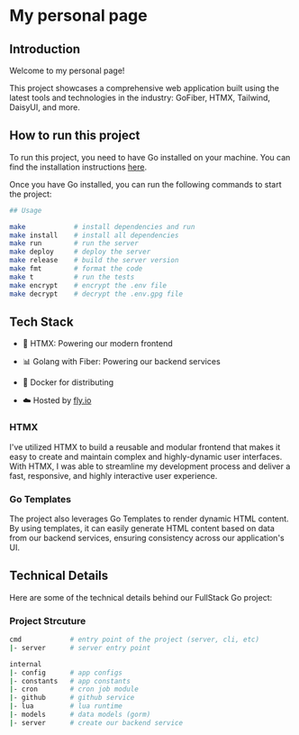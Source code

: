 # My personal page

## Introduction

Welcome to my personal page!

This project showcases a comprehensive web application built using the latest
tools and technologies in the industry: GoFiber, HTMX, Tailwind, DaisyUI, and
more.

## How to run this project

To run this project, you need to have Go installed on your machine. You can find the installation instructions [here](https://golang.org/doc/install).

Once you have Go installed, you can run the following commands to start the project:

```bash
## Usage

make            # install dependencies and run
make install    # install all dependencies
make run        # run the server
make deploy     # deploy the server
make release    # build the server version
make fmt        # format the code
make t          # run the tests
make encrypt    # encrypt the .env file
make decrypt    # decrypt the .env.gpg file
```

## Tech Stack

-   🚀 HTMX: Powering our modern frontend

-   📊 Golang with Fiber: Powering our backend services

-   🐳 Docker for distributing

-   ☁️ Hosted by [fly.io](https://fly.io)

### HTMX

I've utilized HTMX to build a reusable and modular frontend that makes it easy
to create and maintain complex and highly-dynamic user interfaces. With HTMX, I
was able to streamline my development process and deliver a fast, responsive,
and highly interactive user experience.

### Go Templates

The project also leverages Go Templates to render dynamic HTML content. By using
templates, it can easily generate HTML content based on data from our backend
services, ensuring consistency across our application's UI.

## Technical Details

Here are some of the technical details behind our FullStack Go project:

### Project Strcuture

```sh
cmd            # entry point of the project (server, cli, etc)
|- server      # server entry point

internal
|- config      # app configs
|- constants   # app constants
|- cron        # cron job module
|- github      # github service
|- lua         # lua runtime
|- models      # data models (gorm)
|- server      # create our backend service

```
